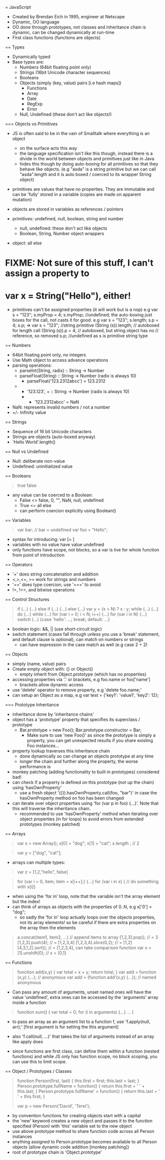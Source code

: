 = JavaScript

 - Created by Brendan Eich in 1995, engineer at Netscape
 - Dynamic, OO language
 - OO done through prototypes, not classes and inheritance chain is
   dynamic, can be changed dynamically at run-time
 - First class functions (functions are objects)

== Types

 - Dynamically typed
 - Base types are:
   - Numbers (64bit floating point only)
   - Strings (16bit Unicode character sequences)
   - Booleans
   - Objects (simply (key, value) pairs [i.e hash maps])
     - Functions
     - Array
     - Date
     - RegExp
     - Error
   - Null, Undefined (these don't act like objects!)

=== Objects vs Primitives

 - JS is often said to be in the vain of Smalltalk where everything is
   an object
   - on the surface acts this way
   - the language specification isn't like this though, instead there
     is a divide in the world between objects and primitives just like
     in Java
   - hides this though by doing auto-boxing for all primitives so that
     they behave like objects. (e.g "asda" is a string primitive but
     we can call "asda".length and it is auto boxed / coerced to its
     wrapper String object)

 - primitives are values that have no properties. They are immutable
   and can be 'fully' stored in a variable (copies are made on
   apparent mutation)
 - objects are stored in variables as references / pointers

 - primitives: undefined, null, boolean, string and number
   - null, undefined: these don't act like objects
   - Boolean, String, Number object wrappers
 - object: all else

# FIXME: Not sure of this stuff, I can't assign a property to 
# var x = String("Hello"), either!

 - primitives can't be assigned properties (it will work but is a nop)
   e.g var s = "123";
       s.myProp = 4;
       s.myProp; //undefined;
   the auto-boxing just boxes for the call, not casts it for good.
   e.g var s = "123";
       s.length;
       s.p = 4;
       s.p;
       =>
       var s = "123"; //string primitive
       (String (s)).length; // autoboxed for length call
       (String (s)).p = 4; // autoboxed, but string object has no
                           // reference, so removed
       s.p; //undefined as s is primitive string type

== Numbers

 - 64bit floating point only, no integers
 - Use Math object to access advance operations
 - parsing operations:
   - parseInt(String, radix) :: String -> Number
   - parseFloat(String) :: String -> Number (radix is always 10)
     - parseFloat('123.2312abcc') = 123.2312
   - + '123.123', + :: String -> Number (radix is always 10)
     - + '123.2312abcc' = NaN
 - NaN: represents invalid numbers / not a number
 - +/- Infinity value

== Strings

 - Sequence of 16 bit Unicode characters
 - Strings are objects (auto-boxed anyway)
 - 'Hello World'.length()

== Null vs Undefined

 - Null: deliberate non-value
 - Undefined: uninitialized value

== Booleans

> true
> false

 - any value can be coerced to a Boolean:
   - False <= false, 0, "", NaN, null, undefined
   - True <= all else
   - can perform coercion explicitly using Boolean()

== Variables

> var bar; // bar = undefined
> var foo = "Hello";

 - syntax for introducing: var <variable name> [= <value>]
 - variables with no value have value undefined
 - only functions have scope, not blocks, so a var is live for whole function
   from point of introduction

== Operators

 - '+' does string concatenation and addition
 - <,>,<=, >= work for strings and numbers
 - '==' does type coercion, use '===' to avoid
 - !=, !==, and bitwise operations

== Control Structures

> if (...) {...} else if (...) {...} else {...}
> var y = (x > N) ? x : y;
> while (...) {...}
> do {...} while (...)
> for (var i = 0; i < N; i++) {...}
> for (var i in N) {...}
> switch (...) {case 'hello': ...; break; default: ...}

 - boolean logic: &&, || (use short-circuit logic)
 - switch statement (cases fall through unless you use a 'break' statement,
   and default clause is optional), can match on numbers or strings
   - can have expression in the case match as well (e.g case 2 + 2)

== Objects

 - simply (name, value) pairs
 - Create empty object with: {} or Object()
   - empty inherit from Object.prototype (which has no properties)
 - accessing properties via '.' or brackets, e.g foo.name or foo['name']
   - brackets allow dynamic access
 - use 'delete' operator to remove property, e.g 'delete foo.name;'
 - can setup an Object as a map, e.g
   var test = {'key1': 'value1', 'key2': 12};

=== Prototype Inheritance

 - inheritance done by 'inheritance chains'
 - object has a 'prototype' property that specifies its superclass /
   prototype
     - Bar.prototype = new Foo(); Bar.prototype.constructor = Bar;
       - Make sure to use 'new Foo()' as since the prototype is simply
         a property, you can get unexpected results if you share
         existing Foo instances...
 - property lookup traverses this inheritance chain
    - done dynamically so can change an objects prototype at any time
    - longer the chain and further along the property, the worse
      performance is
 - monkey patching (adding functionality to built in prototypes)
   considered bad!
 - can check if a property is defined on this prototype (not up the
   chain) using 'hasOwnProperty'
    - use a fresh object '({}).hasOwnProperty.call(foo, "bar")'
      in case the hasOwnProperty method on foo has been changed
 - can iterate over object properties using 'for (var p in foo)
   {...}'. Note that this will traverse the inheritance chain.
    - recommended to use 'hasOwnProperty' method when iterating over
      object properties (in for loops) to avoid errors from extended
      prototypes (monkey patched)

== Arrays

> var x = new Array();
> x[0] = "dog";
> x[1] = "cat";
> x.length ; // 2

> var y = ["dog", "cat"];

 - arrays can multiple types:

> var z = [1,2,"hello", false]

> for (var i = 0, item; item = x[i++];) {...}
> for (var i in x) { // do something with x[i]}

 - when using the 'for in' loop, note that the variable isn't the
   array element but the index!
 - can think of arrays as objects with the properties of 0..N, e.g
   x['0'] = "dog";
   - so sadly the 'for in' loop actually loops over the objects
     properties, not its array elements! so be careful if there are
     extra properties on the array then the elements

> a.concat(item1, item2, ...) // append items to array
> [1,2,3].pop(); // = 3
> [1,2,3].push(4); // = [1,2,3,4]
> [1,2,3,4].slice(0,2); // = [1,2]
> [4,3,1,2].sort(); // = [1,2,3,4], can take comparison function
> var x = [1].unshift(0); // x = [0,1]

== Functions

> function add(x,y) { var total = x + y;  return total; }
> var add = function (x,y) {...}; // anonymous
> var add = (function add'(x,y) {...}); // named anonymous

 - Can pass any amount of arguments, unset named ones will have the
   value 'undefined', extra ones can be accessed by the 'arguments'
   array inside a function

> function sum() { var total = 0; for (i in arguments) {...} ... }

 - to pass an array as an argument list to a function f, use
   'f.apply(null, arr);' [first argument is for setting the
   this argument]
 - also 'f.call(null, ...)' that takes the list of arguments instead
   of an array like apply does

 - since functions are first class, can define them within a function
   (nested functions) and while JS only has function scope, no block
   scoping, you can use this to limit scope.

== Object / Prototypes / Classes

> function Person(first, last) {
>   this.first = first;
>   this.last = last;
> }
> Person.prototype.fullName = function() {
>   return this.first + ' ' + this.last;
> }
> Person.prototype.fullName' = function() {
>   return this.last + ' ' + this.first;
> }
> 
> var p = new Person('David', 'Terei');

 - by convention functions for creating objects start with a capital
 - the 'new' keyword creates a new object and passes it to the
   function specified (Person) with 'this' variable set to the new
   object
 - use above prototype method to share function code across all Person
   instances
 - anything assigned to Person.prototype becomes available to all
   Person objects (allow dynamic code addition [monkey patching])
 - root of prototype chain is 'Object.prototype'


